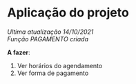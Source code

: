 
# Aplicação do projeto


<i>Ultima atualização 14/10/2021</i><br>
<i>Função PAGAMENTO criada</i>

<b>A fazer</b>:

1. Ver horários do agendamento<br>
2. Ver forma de pagamento<br>
